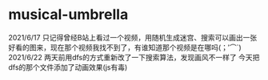 # musical-umbrella
2021/6/17
只记得曾经B站上看过一个视频，用随机生成迷宫、搜索可以画出一张好看的图来，现在那个视频我找不到了，有谁知道那个视频是在哪吗(；′⌒`)
2021/6/22
两天前用dfs的方式重新改了一下搜索算法，发现画风不一样了
今天把dfs的那个文件添加了动画效果(js有毒)
